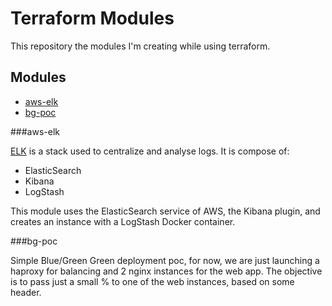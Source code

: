 # Terraform Modules

This repository the modules I'm creating while using terraform.

## Modules

- [aws-elk](#aws-elk)
- [bg-poc](#bg-poc)

###aws-elk

[ELK](https://www.elastic.co/webinars/introduction-elk-stack) is a stack used to centralize and analyse logs. It is compose of:
- ElasticSearch
- Kibana
- LogStash

This module uses the ElasticSearch service of AWS, the Kibana plugin, and creates an instance with a LogStash Docker container.

###bg-poc

Simple Blue/Green Green deployment poc, for now, we are just launching a haproxy for balancing and 2 nginx instances for the web app. The objective is to pass just a small % to one of the web instances, based on some header.
